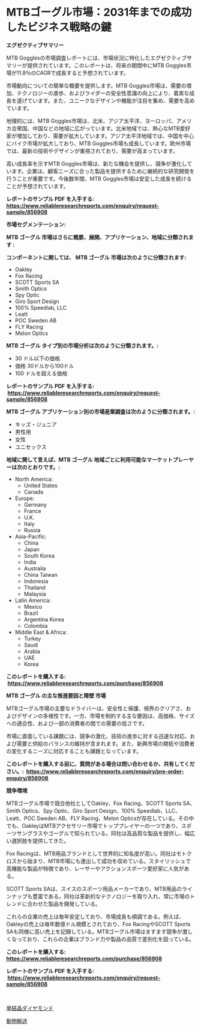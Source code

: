<p><h1>MTBゴーグル市場：2031年までの成功したビジネス戦略の鍵</h1></p><p><strong>エグゼクティブサマリー</strong></p>
<p><p>MTB Gogglesの市場調査レポートには、市場状況に特化したエグゼクティブサマリーが提供されています。このレポートは、将来の期間中にMTB Goggles市場が11.8％のCAGRで成長すると予想されています。</p><p>市場動向についての簡単な概要を提供します。MTB Goggles市場は、需要の増加、テクノロジーの進歩、およびライダーの安全性意識の向上により、着実な成長を遂げています。また、ユニークなデザインや機能が注目を集め、需要を高めています。</p><p>地理的には、MTB Goggles市場は、北米、アジア太平洋、ヨーロッパ、アメリカ合衆国、中国などの地域に広がっています。北米地域では、熱心なMTB愛好家が増加しており、需要が拡大しています。アジア太平洋地域では、中国を中心にバイク市場が拡大しており、MTB Goggles市場も成長しています。欧州市場では、最新の技術やデザインが重視されており、需要が高まっています。</p><p>高い成長率を示すMTB Goggles市場は、新たな機会を提供し、競争が激化しています。企業は、顧客ニーズに合った製品を提供するために継続的な研究開発を行うことが重要です。今後数年間、MTB Goggles市場は安定した成長を続けることが予想されています。</p></p>
<p><strong>レポートのサンプル PDF を入手する: <a href="https://www.reliableresearchreports.com/enquiry/request-sample/856908">https://www.reliableresearchreports.com/enquiry/request-sample/856908</a></strong></p>
<p><strong>市場セグメンテーション:</strong></p>
<p><strong> MTB ゴーグル 市場はさらに概要、展開、アプリケーション、地域に分類されます :</strong></p>
<p><strong>コンポーネントに関しては、 MTB ゴーグル 市場は次のように分類されます: &nbsp;</strong></p>
<p><ul><li>Oakley</li><li>Fox Racing</li><li>SCOTT Sports SA</li><li>Smith Optics</li><li>Spy Optic</li><li>Giro Sport Design</li><li>100% Speedlab, LLC</li><li>Leatt</li><li>POC Sweden AB</li><li>FLY Racing</li><li>Melon Optics</li></ul></p>
<p><strong> MTB ゴーグル タイプ別の市場分析は次のように分類されます。:</strong></p>
<p><ul><li>30 ドル以下の価格</li><li>価格 30ドルから100ドル</li><li>100 ドルを超える価格</li></ul></p>
<p><strong>レポートのサンプル PDF を入手する: &nbsp;<a href="https://www.reliableresearchreports.com/enquiry/request-sample/856908">https://www.reliableresearchreports.com/enquiry/request-sample/856908</a></strong></p>
<p><strong> MTB ゴーグル アプリケーション別の市場産業調査は次のように分類されます。:</strong></p>
<p><ul><li>キッズ・ジュニア</li><li>男性用</li><li>女性</li><li>ユニセックス</li></ul></p>
<p><strong>地域に関して言えば、MTB ゴーグル 地域ごとに利用可能なマーケットプレーヤーは次のとおりです。:</strong></p>
<p><ul>
    <li>
        North America:
        <ul>
            <li>United States</li>
            <li>Canada</li>
        </ul>
    </li>
    <li>
        Europe:
        <ul>
            <li>Germany</li>
            <li>France</li>
            <li>U.K.</li>
            <li>Italy</li>
            <li>Russia</li>
        </ul>
    </li>
    <li>
        Asia-Pacific:
        <ul>
            <li>China</li>
            <li>Japan</li>
            <li>South Korea</li>
            <li>India</li>
            <li>Australia</li>
            <li>China Taiwan</li>
            <li>Indonesia</li>
            <li>Thailand</li>
            <li>Malaysia</li>
        </ul>
    </li>
    <li>
        Latin America:
        <ul>
            <li>Mexico</li>
            <li>Brazil</li>
            <li>Argentina Korea</li>
            <li>Colombia</li>
        </ul>
    </li>
    <li>
        Middle East & Africa:
        <ul>
            <li>Turkey</li>
            <li>Saudi</li>
            <li>Arabia</li>
            <li>UAE</li>
            <li>Korea</li>
        </ul>
    </li>
    </ul></p>
<p><strong>このレポートを購入する: &nbsp;<a href="https://www.reliableresearchreports.com/purchase/856908">https://www.reliableresearchreports.com/purchase/856908</a></strong></p>
<p><strong>MTB ゴーグル の主な推進要因と障壁 市場</strong></p>
<p><p>MTBゴーグル市場の主要なドライバーは、安全性と保護、視界のクリアさ、およびデザインの多様性です。一方、市場を制約する主な要因は、高価格、サイズへの適合性、および一部の消費者の間での需要の低さです。</p><p>市場に直面している課題には、競争の激化、技術の進歩に対する迅速な対応、および需要と供給のバランスの維持が含まれます。また、新興市場の開拓や消費者の変化するニーズに対応することも課題となっています。</p></p>
<p><strong>このレポートを購入する前に、質問がある場合は問い合わせるか、共有してください。:&nbsp; <a href="https://www.reliableresearchreports.com/enquiry/pre-order-enquiry/856908">https://www.reliableresearchreports.com/enquiry/pre-order-enquiry/856908</a></strong></p>
<p><strong>競争環境</strong></p>
<p><p>MTBゴーグル市場で競合他社としてOakley、Fox Racing、SCOTT Sports SA、Smith Optics、Spy Optic、Giro Sport Design、100% Speedlab、LLC、Leatt、POC Sweden AB、FLY Racing、Melon Opticsが存在している。その中でも、OakleyはMTBアクセサリー市場でトッププレイヤーの一つであり、スポーツサングラスやゴーグルで知られている。同社は高品質な製品を提供し、幅広い選択肢を提供してきた。</p><p>Fox Racingは、MTB用品ブランドとして世界的に知名度が高い。同社はモトクロスから始まり、MTB市場にも進出して成功を収めている。スタイリッシュで高機能な製品が特徴であり、レーサーやアクションスポーツ愛好家に人気がある。</p><p>SCOTT Sports SAは、スイスのスポーツ用品メーカーであり、MTB用品のラインナップも豊富である。同社は革新的なテクノロジーを取り入れ、常に市場のトレンドに合わせた製品を開発している。</p><p>これらの企業の売上は毎年安定しており、市場成長も順調である。例えば、Oakleyの売上は毎年数億ドル規模とされており、Fox RacingやSCOTT Sports SAも同様に高い売上を記録している。MTBゴーグル市場はますます競争が激しくなっており、これらの企業はブランド力や製品の品質で差別化を図っている。</p></p>
<p><strong>このレポートを購入する: &nbsp; <a href="https://www.reliableresearchreports.com/purchase/856908">https://www.reliableresearchreports.com/purchase/856908</a></strong></p>
<p><strong>レポートのサンプル PDF を入手する: &nbsp;<a href="https://www.reliableresearchreports.com/enquiry/request-sample/856908">https://www.reliableresearchreports.com/enquiry/request-sample/856908</a></strong><strong></strong></p>
<p>&nbsp;</p>
<p><p><a href="https://github.com/laurenreichert/Market-Research-Report-List-1/blob/main/365095417024.md">単結晶ダイヤモンド</a></p><p><a href="https://github.com/RodHoppe07/Market-Research-Report-List-1/blob/main/686682617025.md">動物輸送</a></p></p>